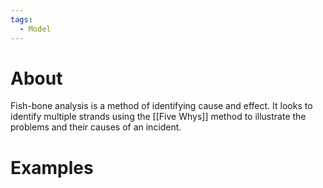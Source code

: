 ```yaml
---
tags:
  - Model
---
```

# About
Fish-bone analysis is a method of identifying cause and effect. It looks to identify multiple strands using the [[Five Whys]] method to illustrate the problems and their causes of an incident.
# Examples
